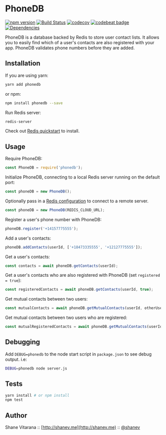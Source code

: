 # PhoneDB

[![npm version](https://badge.fury.io/js/phonedb.svg)](https://badge.fury.io/js/phonedb)
[![Build Status](https://travis-ci.org/shanev/phonedb.svg?branch=master)](https://travis-ci.org/shanev/phonedb)
[![codecov](https://codecov.io/gh/shanev/phonedb/branch/master/graph/badge.svg)](https://codecov.io/gh/shanev/phonedb)
[![codebeat badge](https://codebeat.co/badges/00b7379b-9daf-43a3-80c2-7887b88ed66d)](https://codebeat.co/projects/github-com-shanev-phonedb-master)
[![Dependencies](https://david-dm.org/shanev/phonedb.svg)](https://david-dm.org/shanev/phonedb)

PhoneDB is a database backed by Redis to store user contact lists. It allows you to easily find which of a user's contacts are also registered with your app. PhoneDB validates phone numbers before they are added.

## Installation

If you are using yarn:

```sh
yarn add phonedb
```

or npm:

```sh
npm install phonedb --save
```

Run Redis server:
```sh
redis-server
```
Check out [Redis quickstart](https://redis.io/topics/quickstart) to install.

## Usage

Require PhoneDB:
```js
const PhoneDB = require('phonedb');
```

Initialize PhoneDB, connecting to a local Redis server running on the default port:
```js
const phoneDB = new PhoneDB();
```

Optionally pass in a [Redis configuration](https://github.com/NodeRedis/node_redis#rediscreateclient) to connect to a remote server.
```js
const phoneDB = new PhoneDB(REDIS_CLOUD_URL);
```

Register a user's phone number with PhoneDB:
```js
phoneDB.register('+14157775555');
```

Add a user's contacts:
```js
phoneDB.addContacts(userId, ['+18473335555', '+12127775555']);
```

Get a user's contacts:
```js
const contacts = await phoneDB.getContacts(userId);
```

Get a user's contacts who are also registered with PhoneDB (set `registered = true`):
```js
const registeredContacts = await phoneDB.getContacts(userId, true);
```

Get mutual contacts between two users:
```js
const mutualContacts = await phoneDB.getMutualContacts(userId, otherUserId);
```

Get mutual contacts between two users who are registered:
```js
const mutualRegisteredContacts = await phoneDB.getMutualContacts(userId, otherUserId, true);
```

## Debugging

Add `DEBUG=phonedb` to the node start script in `package.json` to see debug output. i.e:

```sh
DEBUG=phonedb node server.js
```

## Tests

```sh
yarn install # or npm install
npm test
```

## Author

Shane Vitarana :: [http://shanev.me](http://shanev.me) :: [@shanev](https://twitter.com/shanev)
